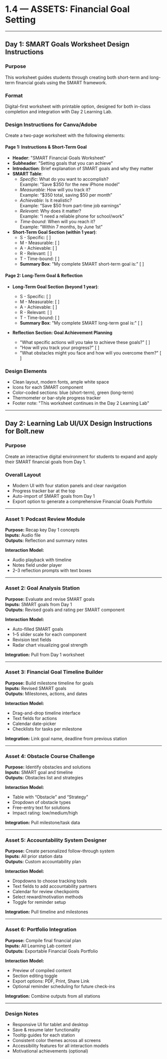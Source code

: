 # 1.4 — ASSETS: Financial Goal Setting

---

## Day 1: SMART Goals Worksheet Design Instructions

### Purpose

This worksheet guides students through creating both short-term and long-term financial goals using the SMART framework.

### Format

Digital-first worksheet with printable option, designed for both in-class completion and integration with Day 2 Learning Lab.

### Design Instructions for Canva/Adobe

Create a two-page worksheet with the following elements:

#### Page 1: Instructions & Short-Term Goal

- **Header**: "SMART Financial Goals Worksheet"
- **Subheader**: "Setting goals that you can achieve"
- **Introduction**: Brief explanation of SMART goals and why they matter
- **SMART Table**:
    - *Specific*: What do you want to accomplish?  
      Example: “Save $350 for the new iPhone model”
    - *Measurable*: How will you track it?  
      Example: “$350 total, saving $50 per month”
    - *Achievable*: Is it realistic?  
      Example: “Save $50 from part-time job earnings”
    - *Relevant*: Why does it matter?  
      Example: “I need a reliable phone for school/work”
    - *Time-bound*: When will you reach it?  
      Example: “Within 7 months, by June 1st”
- **Short-Term Goal Section (within 1 year)**:
    - S - Specific: [ ]
    - M - Measurable: [ ]
    - A - Achievable: [ ]
    - R - Relevant: [ ]
    - T - Time-bound: [ ]
    - **Summary Box**: "My complete SMART short-term goal is:" [ ]

#### Page 2: Long-Term Goal & Reflection

- **Long-Term Goal Section (beyond 1 year)**:
    - S - Specific: [ ]
    - M - Measurable: [ ]
    - A - Achievable: [ ]
    - R - Relevant: [ ]
    - T - Time-bound: [ ]
    - **Summary Box**: "My complete SMART long-term goal is:" [ ]

- **Reflection Section: Goal Achievement Planning**
    - "What specific actions will you take to achieve these goals?" [ ]
    - "How will you track your progress?" [ ]
    - "What obstacles might you face and how will you overcome them?" [ ]

### Design Elements

- Clean layout, modern fonts, ample white space
- Icons for each SMART component
- Color-coded sections: blue (short-term), green (long-term)
- Thermometer or bar-style progress tracker
- Footer note: "This worksheet continues in the Day 2 Learning Lab"

---

## Day 2: Learning Lab UI/UX Design Instructions for Bolt.new

### Purpose

Create an interactive digital environment for students to expand and apply their SMART financial goals from Day 1.

### Overall Layout

- Modern UI with four station panels and clear navigation
- Progress tracker bar at the top
- Auto-import of SMART goals from Day 1
- Export option to generate a comprehensive Financial Goals Portfolio

---

### Asset 1: Podcast Review Module

**Purpose:** Recap key Day 1 concepts  
**Inputs:** Audio file  
**Outputs:** Reflection and summary notes  

**Interaction Model:**

- Audio playback with timeline
- Notes field under player
- 2–3 reflection prompts with text boxes

---

### Asset 2: Goal Analysis Station

**Purpose:** Evaluate and revise SMART goals  
**Inputs:** SMART goals from Day 1  
**Outputs:** Revised goals and rating per SMART component  

**Interaction Model:**

- Auto-filled SMART goals
- 1–5 slider scale for each component
- Revision text fields
- Radar chart visualizing goal strength

**Integration:** Pull from Day 1 worksheet

---

### Asset 3: Financial Goal Timeline Builder

**Purpose:** Build milestone timeline for goals  
**Inputs:** Revised SMART goals  
**Outputs:** Milestones, actions, and dates  

**Interaction Model:**

- Drag-and-drop timeline interface
- Text fields for actions
- Calendar date-picker
- Checklists for tasks per milestone

**Integration:** Link goal name, deadline from previous station

---

### Asset 4: Obstacle Course Challenge

**Purpose:** Identify obstacles and solutions  
**Inputs:** SMART goal and timeline  
**Outputs:** Obstacles list and strategies  

**Interaction Model:**

- Table with “Obstacle” and “Strategy”
- Dropdown of obstacle types
- Free-entry text for solutions
- Impact rating: low/medium/high

**Integration:** Pull milestone/task data

---

### Asset 5: Accountability System Designer

**Purpose:** Create personalized follow-through system  
**Inputs:** All prior station data  
**Outputs:** Custom accountability plan  

**Interaction Model:**

- Dropdowns to choose tracking tools
- Text fields to add accountability partners
- Calendar for review checkpoints
- Select reward/motivation methods
- Toggle for reminder setup

**Integration:** Pull timeline and milestones

---

### Asset 6: Portfolio Integration

**Purpose:** Compile final financial plan  
**Inputs:** All Learning Lab content  
**Outputs:** Exportable Financial Goals Portfolio  

**Interaction Model:**

- Preview of compiled content
- Section editing toggle
- Export options: PDF, Print, Share Link
- Optional reminder scheduling for future check-ins

**Integration:** Combine outputs from all stations

---

### Design Notes

- Responsive UI for tablet and desktop
- Save & resume later functionality
- Tooltip guides for each station
- Consistent color themes across all screens
- Accessibility features for all interaction models
- Motivational achievements (optional)
